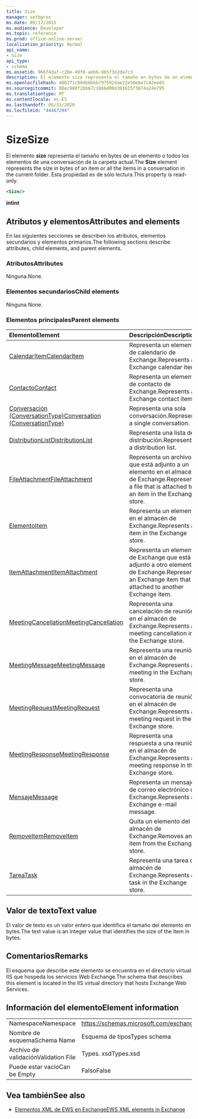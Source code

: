 ```yaml
---
title: Size
manager: sethgros
ms.date: 09/17/2015
ms.audience: Developer
ms.topic: reference
ms.prod: office-online-server
localization_priority: Normal
api_name:
- Size
api_type:
- schema
ms.assetid: 966f4daf-c20e-49f8-aeb6-965f3e2da7c3
description: El elemento size representa el tamaño en bytes de un elemento o todos los elementos de una conversación de la carpeta actual. Esta propiedad es de sólo lectura.
ms.openlocfilehash: 406271c80db6bbb797592dae22e50ebe7c42ee85
ms.sourcegitcommit: 88ec988f2bb67c1866d06b361615f3674a24e795
ms.translationtype: MT
ms.contentlocale: es-ES
ms.lasthandoff: 05/31/2020
ms.locfileid: "44467294"
---
```

# <a name="size"></a><span data-ttu-id="7338e-104">Size</span><span class="sxs-lookup"><span data-stu-id="7338e-104">Size</span></span>

<span data-ttu-id="7338e-105">El elemento **size** representa el tamaño en bytes de un elemento o todos los elementos de una conversación de la carpeta actual.</span><span class="sxs-lookup"><span data-stu-id="7338e-105">The **Size** element represents the size in bytes of an item or all the items in a conversation in the current folder.</span></span> <span data-ttu-id="7338e-106">Esta propiedad es de sólo lectura.</span><span class="sxs-lookup"><span data-stu-id="7338e-106">This property is read-only.</span></span> 
  
```XML
<Size/>
```

 <span data-ttu-id="7338e-107">**int**</span><span class="sxs-lookup"><span data-stu-id="7338e-107">**int**</span></span>
## <a name="attributes-and-elements"></a><span data-ttu-id="7338e-108">Atributos y elementos</span><span class="sxs-lookup"><span data-stu-id="7338e-108">Attributes and elements</span></span>

<span data-ttu-id="7338e-109">En las siguientes secciones se describen los atributos, elementos secundarios y elementos primarios.</span><span class="sxs-lookup"><span data-stu-id="7338e-109">The following sections describe attributes, child elements, and parent elements.</span></span>
  
### <a name="attributes"></a><span data-ttu-id="7338e-110">Atributos</span><span class="sxs-lookup"><span data-stu-id="7338e-110">Attributes</span></span>

<span data-ttu-id="7338e-111">Ninguna.</span><span class="sxs-lookup"><span data-stu-id="7338e-111">None.</span></span>
  
### <a name="child-elements"></a><span data-ttu-id="7338e-112">Elementos secundarios</span><span class="sxs-lookup"><span data-stu-id="7338e-112">Child elements</span></span>

<span data-ttu-id="7338e-113">Ninguna.</span><span class="sxs-lookup"><span data-stu-id="7338e-113">None.</span></span>
  
### <a name="parent-elements"></a><span data-ttu-id="7338e-114">Elementos principales</span><span class="sxs-lookup"><span data-stu-id="7338e-114">Parent elements</span></span>

|<span data-ttu-id="7338e-115">**Elemento**</span><span class="sxs-lookup"><span data-stu-id="7338e-115">**Element**</span></span>|<span data-ttu-id="7338e-116">**Descripción**</span><span class="sxs-lookup"><span data-stu-id="7338e-116">**Description**</span></span>|
|:-----|:-----|
|[<span data-ttu-id="7338e-117">CalendarItem</span><span class="sxs-lookup"><span data-stu-id="7338e-117">CalendarItem</span></span>](calendaritem.md) <br/> |<span data-ttu-id="7338e-118">Representa un elemento de calendario de Exchange.</span><span class="sxs-lookup"><span data-stu-id="7338e-118">Represents an Exchange calendar item.</span></span>  <br/> |
|[<span data-ttu-id="7338e-119">Contacto</span><span class="sxs-lookup"><span data-stu-id="7338e-119">Contact</span></span>](contact.md) <br/> |<span data-ttu-id="7338e-120">Representa un elemento de contacto de Exchange.</span><span class="sxs-lookup"><span data-stu-id="7338e-120">Represents an Exchange contact item.</span></span>  <br/> |
|[<span data-ttu-id="7338e-121">Conversación (ConversationType)</span><span class="sxs-lookup"><span data-stu-id="7338e-121">Conversation (ConversationType)</span></span>](conversation-conversationtype.md) <br/> |<span data-ttu-id="7338e-122">Representa una sola conversación.</span><span class="sxs-lookup"><span data-stu-id="7338e-122">Represents a single conversation.</span></span>  <br/> |
|[<span data-ttu-id="7338e-123">DistributionList</span><span class="sxs-lookup"><span data-stu-id="7338e-123">DistributionList</span></span>](distributionlist.md) <br/> |<span data-ttu-id="7338e-124">Representa una lista de distribución.</span><span class="sxs-lookup"><span data-stu-id="7338e-124">Represents a distribution list.</span></span>  <br/> |
|[<span data-ttu-id="7338e-125">FileAttachment</span><span class="sxs-lookup"><span data-stu-id="7338e-125">FileAttachment</span></span>](fileattachment.md) <br/> |<span data-ttu-id="7338e-126">Representa un archivo que está adjunto a un elemento en el almacén de Exchange.</span><span class="sxs-lookup"><span data-stu-id="7338e-126">Represents a file that is attached to an item in the Exchange store.</span></span>  <br/> |
|[<span data-ttu-id="7338e-127">Elemento</span><span class="sxs-lookup"><span data-stu-id="7338e-127">Item</span></span>](item.md) <br/> |<span data-ttu-id="7338e-128">Representa un elemento en el almacén de Exchange.</span><span class="sxs-lookup"><span data-stu-id="7338e-128">Represents an item in the Exchange store.</span></span>  <br/> |
|[<span data-ttu-id="7338e-129">ItemAttachment</span><span class="sxs-lookup"><span data-stu-id="7338e-129">ItemAttachment</span></span>](itemattachment.md) <br/> |<span data-ttu-id="7338e-130">Representa un elemento de Exchange que está adjunto a otro elemento de Exchange.</span><span class="sxs-lookup"><span data-stu-id="7338e-130">Represents an Exchange item that is attached to another Exchange item.</span></span>  <br/> |
|[<span data-ttu-id="7338e-131">MeetingCancellation</span><span class="sxs-lookup"><span data-stu-id="7338e-131">MeetingCancellation</span></span>](meetingcancellation.md) <br/> |<span data-ttu-id="7338e-132">Representa una cancelación de reunión en el almacén de Exchange.</span><span class="sxs-lookup"><span data-stu-id="7338e-132">Represents a meeting cancellation in the Exchange store.</span></span>  <br/> |
|[<span data-ttu-id="7338e-133">MeetingMessage</span><span class="sxs-lookup"><span data-stu-id="7338e-133">MeetingMessage</span></span>](meetingmessage.md) <br/> |<span data-ttu-id="7338e-134">Representa una reunión en el almacén de Exchange.</span><span class="sxs-lookup"><span data-stu-id="7338e-134">Represents a meeting in the Exchange store.</span></span>  <br/> |
|[<span data-ttu-id="7338e-135">MeetingRequest</span><span class="sxs-lookup"><span data-stu-id="7338e-135">MeetingRequest</span></span>](meetingrequest.md) <br/> |<span data-ttu-id="7338e-136">Representa una convocatoria de reunión en el almacén de Exchange.</span><span class="sxs-lookup"><span data-stu-id="7338e-136">Represents a meeting request in the Exchange store.</span></span>  <br/> |
|[<span data-ttu-id="7338e-137">MeetingResponse</span><span class="sxs-lookup"><span data-stu-id="7338e-137">MeetingResponse</span></span>](meetingresponse.md) <br/> |<span data-ttu-id="7338e-138">Representa una respuesta a una reunión en el almacén de Exchange.</span><span class="sxs-lookup"><span data-stu-id="7338e-138">Represents a meeting response in the Exchange store.</span></span>  <br/> |
|[<span data-ttu-id="7338e-139">Mensaje</span><span class="sxs-lookup"><span data-stu-id="7338e-139">Message</span></span>](message-ex15websvcsotherref.md) <br/> |<span data-ttu-id="7338e-140">Representa un mensaje de correo electrónico de Exchange.</span><span class="sxs-lookup"><span data-stu-id="7338e-140">Represents an Exchange e-mail message.</span></span>  <br/> |
|[<span data-ttu-id="7338e-141">RemoveItem</span><span class="sxs-lookup"><span data-stu-id="7338e-141">RemoveItem</span></span>](removeitem.md) <br/> |<span data-ttu-id="7338e-142">Quita un elemento del almacén de Exchange.</span><span class="sxs-lookup"><span data-stu-id="7338e-142">Removes an item from the Exchange store.</span></span>  <br/> |
|[<span data-ttu-id="7338e-143">Tarea</span><span class="sxs-lookup"><span data-stu-id="7338e-143">Task</span></span>](task.md) <br/> |<span data-ttu-id="7338e-144">Representa una tarea del almacén de Exchange.</span><span class="sxs-lookup"><span data-stu-id="7338e-144">Represents a task in the Exchange store.</span></span>  <br/> |
   
## <a name="text-value"></a><span data-ttu-id="7338e-145">Valor de texto</span><span class="sxs-lookup"><span data-stu-id="7338e-145">Text value</span></span>

<span data-ttu-id="7338e-146">El valor de texto es un valor entero que identifica el tamaño del elemento en bytes.</span><span class="sxs-lookup"><span data-stu-id="7338e-146">The text value is an integer value that identifies the size of the item in bytes.</span></span>
  
## <a name="remarks"></a><span data-ttu-id="7338e-147">Comentarios</span><span class="sxs-lookup"><span data-stu-id="7338e-147">Remarks</span></span>

<span data-ttu-id="7338e-148">El esquema que describe este elemento se encuentra en el directorio virtual IIS que hospeda los servicios Web Exchange.</span><span class="sxs-lookup"><span data-stu-id="7338e-148">The schema that describes this element is located in the IIS virtual directory that hosts Exchange Web Services.</span></span>
  
## <a name="element-information"></a><span data-ttu-id="7338e-149">Información del elemento</span><span class="sxs-lookup"><span data-stu-id="7338e-149">Element information</span></span>

|||
|:-----|:-----|
|<span data-ttu-id="7338e-150">Namespace</span><span class="sxs-lookup"><span data-stu-id="7338e-150">Namespace</span></span>  <br/> |https://schemas.microsoft.com/exchange/services/2006/types  <br/> |
|<span data-ttu-id="7338e-151">Nombre de esquema</span><span class="sxs-lookup"><span data-stu-id="7338e-151">Schema Name</span></span>  <br/> |<span data-ttu-id="7338e-152">Esquema de tipos</span><span class="sxs-lookup"><span data-stu-id="7338e-152">Types schema</span></span>  <br/> |
|<span data-ttu-id="7338e-153">Archivo de validación</span><span class="sxs-lookup"><span data-stu-id="7338e-153">Validation File</span></span>  <br/> |<span data-ttu-id="7338e-154">Types. xsd</span><span class="sxs-lookup"><span data-stu-id="7338e-154">Types.xsd</span></span>  <br/> |
|<span data-ttu-id="7338e-155">Puede estar vacío</span><span class="sxs-lookup"><span data-stu-id="7338e-155">Can be Empty</span></span>  <br/> |<span data-ttu-id="7338e-156">Falso</span><span class="sxs-lookup"><span data-stu-id="7338e-156">False</span></span>  <br/> |
   
## <a name="see-also"></a><span data-ttu-id="7338e-157">Vea también</span><span class="sxs-lookup"><span data-stu-id="7338e-157">See also</span></span>



- [<span data-ttu-id="7338e-158">Elementos XML de EWS en Exchange</span><span class="sxs-lookup"><span data-stu-id="7338e-158">EWS XML elements in Exchange</span></span>](ews-xml-elements-in-exchange.md)


